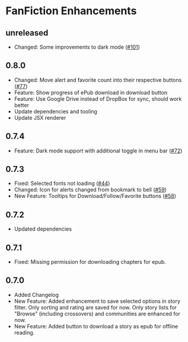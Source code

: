 # FanFiction Enhancements

## unreleased

* Changed: Some improvements to dark mode ([#101](https://github.com/amur-tiger/fanfiction-enhancements/issues/101))

## 0.8.0

* Changed: Move alert and favorite count into their respective buttons ([#77](https://github.com/amur-tiger/fanfiction-enhancements/issues/77))
* Feature: Show progress of ePub download in download button
* Feature: Use Google Drive instead of DropBox for sync, should work better
* Update dependencies and tooling
* Update JSX renderer

## 0.7.4

* Feature: Dark mode support with additional toggle in menu bar ([#72](https://github.com/amur-tiger/fanfiction-enhancements/issues/72))

## 0.7.3

* Fixed: Selected fonts not loading ([#44](https://github.com/amur-tiger/fanfiction-enhancements/issues/44))
* Changed: Icon for alerts changed from bookmark to bell ([#59](https://github.com/amur-tiger/fanfiction-enhancements/issues/59))
* New Feature: Tooltips for Download/Follow/Favorite buttons ([#58](https://github.com/amur-tiger/fanfiction-enhancements/issues/58))

## 0.7.2

* Updated dependencies

## 0.7.1

* Fixed: Missing permission for downloading chapters for epub.

## 0.7.0

* Added Changelog
* New Feature: Added enhancement to save selected options in story filter. Only sorting and rating are saved for now. Only story lists for "Browse" (including crossovers) and communities are enhanced for now.
* New Feature: Added button to download a story as epub for offline reading.
